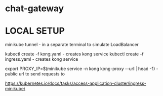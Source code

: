 # chat-gateway

# LOCAL SETUP

minikube tunnel - in a separate terminal to simulate LoadBalancer

kubectl create -f kong.yaml - creates kong service
kubectl create -f ingress.yaml - creates kong service

export PROXY_IP=$(minikube service -n kong kong-proxy --url | head -1) - public url to send requests to

https://kubernetes.io/docs/tasks/access-application-cluster/ingress-minikube/
